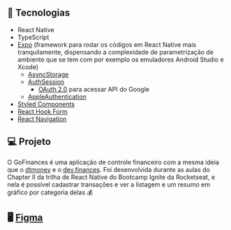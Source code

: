 ## 🚀 Tecnologias

- React Native
- TypeScript
- [Expo](https://expo.dev/) (framework para rodar os códigos em React Native mais tranquilamente, dispensando a complexidade de parametrização de ambiente que se tem com por exemplo os emuladores Android Studio e Xcode)
  - [AsyncStorage](https://docs.expo.dev/versions/v44.0.0/sdk/async-storage/)
  - [AuthSession](https://docs.expo.dev/versions/latest/sdk/auth-session/)
    - [OAuth 2.0](https://developers.google.com/identity/protocols/oauth2/javascript-implicit-flow) para acessar API do Google
  - [AppleAuthentication](https://docs.expo.dev/versions/v44.0.0/sdk/apple-authentication/)
- [Styled Components](https://styled-components.com/)
- [React Hook Form](https://react-hook-form.com/)
- [React Navigation](https://reactnavigation.org/)

## 💻 Projeto

O GoFinances é uma aplicação de controle financeiro com a mesma ideia que o [dtmoney](https://github.com/FelipeBrenner/ignite-reactjs-dtmoney) e o [dev.finances](https://github.com/FelipeBrenner/maratona-discover-01-devfinances). Foi desenvolvida durante as aulas do Chapter II da trilha de React Native do Bootcamp Ignite da Rocketseat, e nela é possível cadastrar transações e ver a listagem e um resumo em gráfico por categoria delas 💰

## 🖥️ [Figma](https://www.figma.com/file/vThJ6qrb4HDT6RfO5sJGu0/GoFinances-Ignite?node-id=0%3A1)
